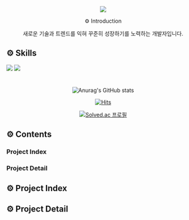 <p align='center'>
<img src="https://capsule-render.vercel.app/api?type=Cylinder&color=a5acdf&height=170&section=header&text=LEE%20YONG%20SANG&fontSize=70&animation=fadeIn&fontAlignY=48&desc=House&descAlignY=68&descAlign=50" />
</p>

<p align='center'>⚙️ Introduction  
<p align='center'>새로운 기술과 트렌드를 익혀 꾸준히 성장하기를 노력하는 개발자입니다.  </p>


## ⚙️ Skills

<p align="left">
        <img src="https://img.shields.io/badge/GitHub-181717?style=flat-square&logo=github&logoColor=white">
        <img src="https://img.shields.io/badge/Git-F05032?style=flat-square&logo=git&logoColor=white">
        </p>

#
<div align=center>

![Anurag's GitHub stats](https://github-readme-stats.vercel.app/api?username=creamcheezecat&show_icons=true&theme=dark)

[![Hits](https://hits.seeyoufarm.com/api/count/incr/badge.svg?url=https%3A%2F%2Fgithub.com%2Fcreamcheezecat&count_bg=%238690E7&title_bg=%23928787&icon=waze.svg&icon_color=%23E7E7E7&title=visit%21&edge_flat=false)](https://hits.seeyoufarm.com)

[![Solved.ac
프로필](http://mazassumnida.wtf/api/v2/generate_badge?boj=ysl960330)](https://solved.ac/ysl960330)

</div>

## ⚙️ Contents
###  __Project Index__

### __Project Detail__


## ⚙️ Project Index



## ⚙️ Project Detail


